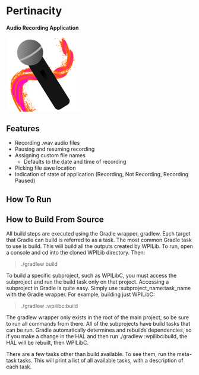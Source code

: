 # Pertinacity

#### Audio Recording Application

<img src="/App/src/main/resources/com/pertinacity/icon.png" style="width:200px" />

## Features
* Recording .wav audio files
* Pausing and resuming recording
* Assigning custom file names
  - Defaults to the date and time of recording
* Picking file save location
* Indication of state of application (Recording, Not Recording, Recording Paused)

## How To Run

## How to Build From Source
All build steps are executed using the Gradle wrapper, gradlew. Each target that Gradle can build is referred to as a task. The most common Gradle task to use is build. This will build all the outputs created by WPILib. To run, open a console and cd into the cloned WPILib directory. Then:

>./gradlew build

To build a specific subproject, such as WPILibC, you must access the subproject and run the build task only on that project. Accessing a subproject in Gradle is quite easy. Simply use :subproject_name:task_name with the Gradle wrapper. For example, building just WPILibC:

>./gradlew :wpilibc:build

The gradlew wrapper only exists in the root of the main project, so be sure to run all commands from there. All of the subprojects have build tasks that can be run. Gradle automatically determines and rebuilds dependencies, so if you make a change in the HAL and then run ./gradlew :wpilibc:build, the HAL will be rebuilt, then WPILibC.

There are a few tasks other than build available. To see them, run the meta-task tasks. This will print a list of all available tasks, with a description of each task.

